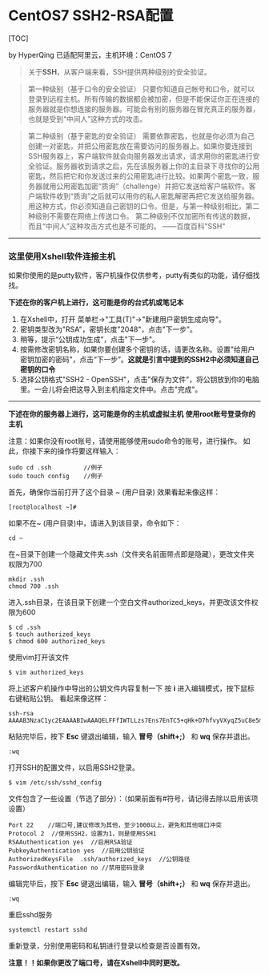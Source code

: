 # CentOS7 SSH2-RSA配置

[TOC]

by HyperQing
已适配阿里云，主机环境：CentOS 7

>关于**SSH**，从客户端来看，SSH提供两种级别的安全验证。

>第一种级别（基于口令的安全验证）
只要你知道自己帐号和口令，就可以登录到远程主机。所有传输的数据都会被加密，但是不能保证你正在连接的服务器就是你想连接的服务器。可能会有别的服务器在冒充真正的服务器，也就是受到“中间人”这种方式的攻击。

>第二种级别（基于密匙的安全验证）
需要依靠密匙，也就是你必须为自己创建一对密匙，并把公用密匙放在需要访问的服务器上。如果你要连接到SSH服务器上，客户端软件就会向服务器发出请求，请求用你的密匙进行安全验证。服务器收到请求之后，先在该服务器上你的主目录下寻找你的公用密匙，然后把它和你发送过来的公用密匙进行比较。如果两个密匙一致，服务器就用公用密匙加密“质询”（challenge）并把它发送给客户端软件。客户端软件收到“质询”之后就可以用你的私人密匙解密再把它发送给服务器。
用这种方式，你必须知道自己密钥的口令。但是，与第一种级别相比，第二种级别不需要在网络上传送口令。
第二种级别不仅加密所有传送的数据，而且“中间人”这种攻击方式也是不可能的。
——百度百科"SSH"

----
### 这里使用Xshell软件连接主机
如果你使用的是putty软件，客户机操作仅供参考，putty有类似的功能，请仔细找找。

**下述在你的客户机上进行，这可能是你的台式机或笔记本**
 1. 在Xshell中，打开  菜单栏->"工具(T)"->"新建用户密钥生成向导"。
 2. 密钥类型改为"RSA"，密钥长度"2048"，点击"下一步"。
 3. 稍等，提示“公钥成功生成”，点击"下一步"。
 4. 按需修改密钥名称，如果你要创建多个密钥的话，请更改名称。设置"给用户密钥加密的密码"，点击“下一步”。**这就是引言中提到的SSH2中必须知道自己密钥的口令**
 5. 选择公钥格式"SSH2 - OpenSSH"，点击"保存为文件"，将公钥放到你的电脑里。一会儿将会把这导入到主机指定文件中。点击"完成"。
 
 ----

**下述在你的服务器上进行，这可能是你的主机或虚拟主机**
**使用root账号登录你的主机**

注意：如果你没有root账号，请使用能够使用sudo命令的账号，进行操作。
如此，你接下来的操作将要这样输入：
```
sudo cd .ssh         //例子
sudo touch config    //例子
```
首先，确保你当前打开了这个目录 ~ (用户目录)
效果看起来像这样：
```
[root@localhost ~]#
```
如果不在~ (用户目录)中，请进入到该目录，命令如下：
```
cd ~
```
在~目录下创建一个隐藏文件夹.ssh（文件夹名前面带点即是隐藏），更改文件夹权限为700
```
mkdir .ssh
chmod 700 .ssh
```
进入.ssh目录，在该目录下创建一个空白文件authorized_keys，并更改该文件权限为600
```shell
$ cd .ssh
$ touch authorized_keys
$ chmod 600 authorized_keys
```
使用vim打开该文件
```shell
$ vim authorized_keys
```
将上述客户机操作中导出的公钥文件内容复制一下
按 **i** 进入编辑模式，按下鼠标右键粘贴公钥。
看起来像这样：
```
ssh-rsa AAAAB3NzaC1yc2EAAAABIwAAAQELFFfIWTLLzs7Ens7EnTC5+qHk+D7hfvyVXyqZ5uC8e5meZLtgq/0NKOMJBLFFfIWTLLzs7EnFfIWTLLzs7EnJtJeLcRb/SiciNCYoG+1hthmQNXKjuYjLMJDd1iLfYetFyLBLFFfIWTLLzs7En1Gv5VAHuG0j2ILTMn1RLFFfIWTLLzs7EnmGRAx6xnvTwFLFFfIWTLLzs7En8zLFFfIWTLLzs7EnLLzs7EntvjQQ0zAauWnQfb9ZIH2sZhJF+s3l/ChL9jwTbg0LFFfIWTLLzs7EnIWTLLzs7Enr1AjiqI4wgLLFFfIWTLLzs7Ens7EnIWTLLzs7EnEhQWTN+DMs8/B1Gw==

```
粘贴完毕后，按下 **Esc** 键退出编辑，输入 **冒号（shift+;）** 和 **wq** 保存并退出。
```
:wq
```
打开SSH的配置文件，以启用SSH2登录。
```shell
$ vim /etc/ssh/sshd_config
```
文件包含了一些设置（节选了部分）：（如果前面有#符号，请记得去除以启用该项设置）
```
Port 22    //端口号,建议修改为其他，至少1000以上，避免和其他端口冲突
Protocol 2  //使用SSH2，设置为1，则是使用SSH1
RSAAuthentication yes  //启用RSA验证
PubkeyAuthentication yes  //启用公钥验证
AuthorizedKeysFile  .ssh/authorized_keys  //公钥路径
PasswordAuthentication no //禁用密码登录
```
编辑完毕后，按下 **Esc** 键退出编辑，输入 **冒号（shift+;）** 和 **wq** 保存并退出。
```
:wq
```
重启sshd服务
```
systemctl restart sshd
```
重新登录，分别使用密码和私钥进行登录以检查是否设置有效。

**注意！！如果你更改了端口号，请在Xshell中同时更改。**
